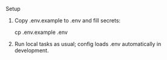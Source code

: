 Setup

1. Copy .env.example to .env and fill secrets:

   cp .env.example .env

2. Run local tasks as usual; config loads .env automatically in development.


